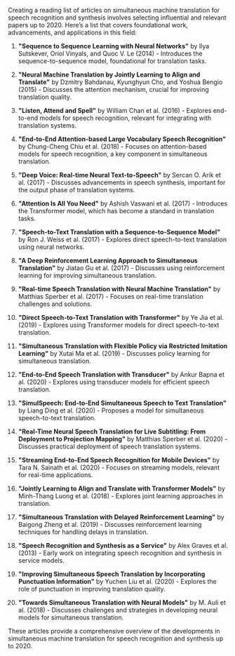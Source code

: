 Creating a reading list of articles on simultaneous machine translation for speech recognition and synthesis involves selecting influential and relevant papers up to 2020. Here’s a list that covers foundational work, advancements, and applications in this field:

1. **"Sequence to Sequence Learning with Neural Networks"** by Ilya Sutskever, Oriol Vinyals, and Quoc V. Le (2014) - Introduces the sequence-to-sequence model, foundational for translation tasks.

2. **"Neural Machine Translation by Jointly Learning to Align and Translate"** by Dzmitry Bahdanau, Kyunghyun Cho, and Yoshua Bengio (2015) - Discusses the attention mechanism, crucial for improving translation quality.

3. **"Listen, Attend and Spell"** by William Chan et al. (2016) - Explores end-to-end models for speech recognition, relevant for integrating with translation systems.

4. **"End-to-End Attention-based Large Vocabulary Speech Recognition"** by Chung-Cheng Chiu et al. (2018) - Focuses on attention-based models for speech recognition, a key component in simultaneous translation.

5. **"Deep Voice: Real-time Neural Text-to-Speech"** by Sercan O. Arik et al. (2017) - Discusses advancements in speech synthesis, important for the output phase of translation systems.

6. **"Attention Is All You Need"** by Ashish Vaswani et al. (2017) - Introduces the Transformer model, which has become a standard in translation tasks.

7. **"Speech-to-Text Translation with a Sequence-to-Sequence Model"** by Ron J. Weiss et al. (2017) - Explores direct speech-to-text translation using neural networks.

8. **"A Deep Reinforcement Learning Approach to Simultaneous Translation"** by Jiatao Gu et al. (2017) - Discusses using reinforcement learning for improving simultaneous translation.

9. **"Real-time Speech Translation with Neural Machine Translation"** by Matthias Sperber et al. (2017) - Focuses on real-time translation challenges and solutions.

10. **"Direct Speech-to-Text Translation with Transformer"** by Ye Jia et al. (2019) - Explores using Transformer models for direct speech-to-text translation.

11. **"Simultaneous Translation with Flexible Policy via Restricted Imitation Learning"** by Xutai Ma et al. (2019) - Discusses policy learning for simultaneous translation.

12. **"End-to-End Speech Translation with Transducer"** by Ankur Bapna et al. (2020) - Explores using transducer models for efficient speech translation.

13. **"SimulSpeech: End-to-End Simultaneous Speech to Text Translation"** by Liang Ding et al. (2020) - Proposes a model for simultaneous speech-to-text translation.

14. **"Real-Time Neural Speech Translation for Live Subtitling: From Deployment to Projection Mapping"** by Matthias Sperber et al. (2020) - Discusses practical deployment of speech translation systems.

15. **"Streaming End-to-End Speech Recognition for Mobile Devices"** by Tara N. Sainath et al. (2020) - Focuses on streaming models, relevant for real-time applications.

16. **"Jointly Learning to Align and Translate with Transformer Models"** by Minh-Thang Luong et al. (2018) - Explores joint learning approaches in translation.

17. **"Simultaneous Translation with Delayed Reinforcement Learning"** by Baigong Zheng et al. (2019) - Discusses reinforcement learning techniques for handling delays in translation.

18. **"Speech Recognition and Synthesis as a Service"** by Alex Graves et al. (2013) - Early work on integrating speech recognition and synthesis in service models.

19. **"Improving Simultaneous Speech Translation by Incorporating Punctuation Information"** by Yuchen Liu et al. (2020) - Explores the role of punctuation in improving translation quality.

20. **"Towards Simultaneous Translation with Neural Models"** by M. Auli et al. (2018) - Discusses challenges and strategies in developing neural models for simultaneous translation.

These articles provide a comprehensive overview of the developments in simultaneous machine translation for speech recognition and synthesis up to 2020.